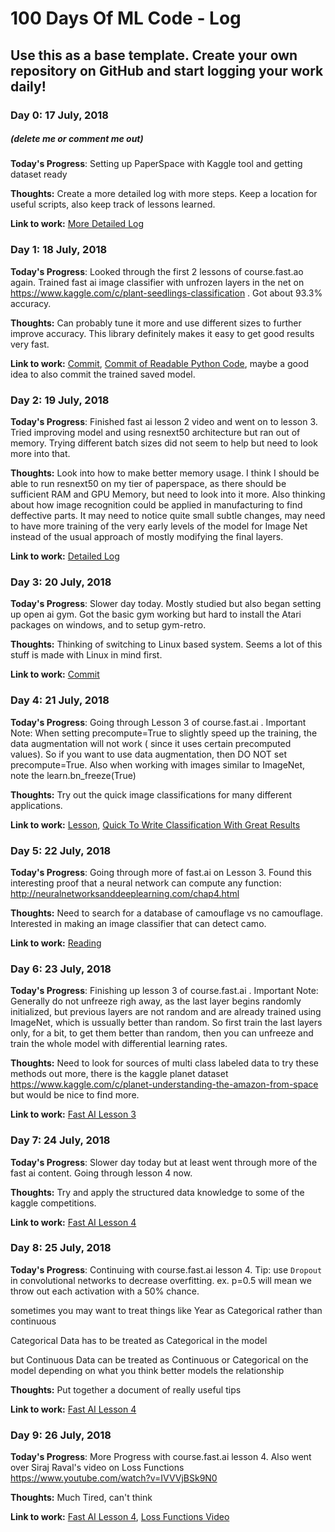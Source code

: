 # 100 Days Of ML Code - Log

## Use this as a base template. Create your own repository on GitHub and start logging your work daily!

### Day 0: 17 July, 2018
##### (delete me or comment me out)

**Today's Progress**: Setting up PaperSpace with Kaggle tool and getting dataset ready

**Thoughts:** Create a more detailed log with more steps. Keep a location for useful scripts, also keep track of lessons learned.

**Link to work:** [More Detailed Log](https://github.com/NikitaVr/100DaysOfMLCode/blob/master/logs/Day0.md)

### Day 1: 18 July, 2018

**Today's Progress**: Looked through the first 2 lessons of course.fast.ao again. Trained fast ai image classifier with unfrozen layers in the net on https://www.kaggle.com/c/plant-seedlings-classification . Got about 93.3% accuracy. 

**Thoughts:** Can probably tune it more and use different sizes to further improve accuracy. This library definitely makes it easy to get good results very fast.

**Link to work:** [Commit](https://github.com/NikitaVr/100DaysOfMLCode/commit/a5458822952a475c1503d3345ab65f3031bf901e), [Commit of Readable Python Code](https://github.com/NikitaVr/100DaysOfMLCode/commit/db206e77ae9ade436ab23f84efc69b7b02f95db9), maybe a good idea to also commit the trained saved model.

### Day 2: 19 July, 2018

**Today's Progress**: Finished fast ai lesson 2 video and went on to lesson 3. Tried improving model and using resnext50 architecture but ran out of memory. Trying different batch sizes did not seem to help but need to look more into that.

**Thoughts:** Look into how to make better memory usage. I think I should be able to run resnext50 on my tier of paperspace, as there should be sufficient RAM and GPU Memory, but need to look into it more. Also thinking about how image recognition could be applied in manufacturing to find deffective parts. It may need to notice quite small subtle changes, may need to have more training of the very early levels of the model for Image Net instead of the usual approach of mostly modifying the final layers.

**Link to work:** [Detailed Log](https://github.com/NikitaVr/100DaysOfMLCode/blob/master/logs/Day2.md)

### Day 3: 20 July, 2018

**Today's Progress**: Slower day today. Mostly studied but also began setting up open ai gym. Got the basic gym working but hard to install the Atari packages on windows, and to setup gym-retro.

**Thoughts:** Thinking of switching to Linux based system. Seems a lot of this stuff is made with Linux in mind first.

**Link to work:** [Commit](https://github.com/NikitaVr/100DaysOfMLCode/commit/ea3909e415f3bfc8bf4ffa1fa04d4a356abc86b9)

### Day 4: 21 July, 2018

**Today's Progress**: Going through Lesson 3 of course.fast.ai . Important Note: When setting precompute=True to slightly speed up the training, the data augmentation will not work ( since it uses certain precomputed values). So if you want to use data augmentation, then DO NOT set precompute=True. Also when working with images similar to ImageNet, note the learn.bn_freeze(True)

**Thoughts:** Try out the quick image classifications for many different applications.

**Link to work:** [Lesson](http://course.fast.ai/lessons/lesson3.html), [Quick To Write Classification With Great Results](https://github.com/NikitaVr/100DaysOfMLCode/blob/master/fastai/StateOfTheArtImageClassification.JPG)

### Day 5: 22 July, 2018

**Today's Progress**: Going through more of fast.ai on Lesson 3. Found this interesting proof that a neural network can compute any function: http://neuralnetworksanddeeplearning.com/chap4.html

**Thoughts:** Need to search for a database of camouflage vs no camouflage. Interested in making an image classifier that can detect camo.

**Link to work:** [Reading](http://neuralnetworksanddeeplearning.com/chap4.html)

### Day 6: 23 July, 2018

**Today's Progress**: Finishing up lesson 3 of course.fast.ai . Important Note: Generally do not unfreeze righ away, as the last layer begins randomly initialized, but previous layers are not random and are already trained using ImageNet, which is ussually better than random. So first train the last layers only, for a bit, to get them better than random, then you can unfreeze and train the whole model with differential learning rates.

**Thoughts:** Need to look for sources of multi class labeled data to try these methods out more, there is the kaggle planet dataset https://www.kaggle.com/c/planet-understanding-the-amazon-from-space but would be nice to find more.

**Link to work:** [Fast AI Lesson 3](http://course.fast.ai/lessons/lesson3.html)

### Day 7: 24 July, 2018

**Today's Progress**: Slower day today but at least went through more of the fast ai content. Going through lesson 4 now.

**Thoughts:** Try and apply the structured data knowledge to some of the kaggle competitions.

**Link to work:** [Fast AI Lesson 4](http://course.fast.ai/lessons/lesson4.html)

### Day 8: 25 July, 2018

**Today's Progress**: Continuing with course.fast.ai lesson 4. Tip: use `Dropout` in convolutional networks to decrease overfitting. ex. p=0.5 will mean we throw out each activation with a 50% chance.

sometimes you may want to treat things like Year as Categorical rather than continuous

Categorical Data has to be treated as Categorical in the model

but Continuous Data can be treated as Continuous or Categorical on the model depending on what you think better models the relationship

**Thoughts:** Put together a document of really useful tips

**Link to work:** [Fast AI Lesson 4](http://course.fast.ai/lessons/lesson4.html)

### Day 9: 26 July, 2018

**Today's Progress**: More Progress with course.fast.ai lesson 4. Also went over Siraj Raval's video on Loss Functions https://www.youtube.com/watch?v=IVVVjBSk9N0

**Thoughts:** Much Tired, can't think

**Link to work:** [Fast AI Lesson 4](http://course.fast.ai/lessons/lesson4.html), [Loss Functions Video](https://www.youtube.com/watch?v=IVVVjBSk9N0)






